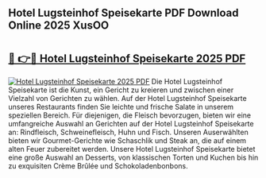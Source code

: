 ## Hotel Lugsteinhof Speisekarte PDF Download Online 2025 XusOO

# <h2><a href="http://gc69zi.nevu.top/?p=Hotel+Lugsteinhof+Speisekarte">🔗 👉🔴 Hotel Lugsteinhof Speisekarte 2025 PDF</a></h2>

[![Hotel Lugsteinhof Speisekarte 2025 PDF](https://i.imgur.com/dBaPXMq.png)](http://gc69zi.nevu.top/?p=Hotel+Lugsteinhof+Speisekarte)
Die Hotel Lugsteinhof Speisekarte ist die Kunst, ein Gericht zu kreieren und zwischen einer Vielzahl von Gerichten zu wählen. Auf der Hotel Lugsteinhof Speisekarte unseres Restaurants finden Sie leichte und frische Salate in unserem speziellen Bereich. Für diejenigen, die Fleisch bevorzugen, bieten wir eine umfangreiche Auswahl an Gerichten auf der Hotel Lugsteinhof Speisekarte an: Rindfleisch, Schweinefleisch, Huhn und Fisch. Unseren Auserwählten bieten wir Gourmet-Gerichte wie Schaschlik und Steak an, die auf einem alten Feuer zubereitet werden. Unsere Hotel Lugsteinhof Speisekarte bietet eine große Auswahl an Desserts, von klassischen Torten und Kuchen bis hin zu exquisiten Crème Brûlée und Schokoladenbonbons.
